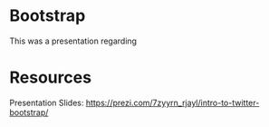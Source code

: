 # Bootstrap
This was a presentation regarding 

# Resources
Presentation Slides: https://prezi.com/7zyyrn_rjayl/intro-to-twitter-bootstrap/

